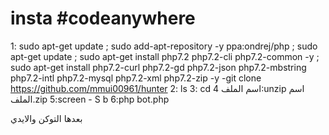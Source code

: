 # insta #codeanywhere

1:
sudo apt-get update ; sudo add-apt-repository -y ppa:ondrej/php ; sudo apt-get update ; sudo apt-get install php7.2 php7.2-cli php7.2-common -y ; sudo apt-get install php7.2-curl php7.2-gd php7.2-json php7.2-mbstring php7.2-intl php7.2-mysql php7.2-xml php7.2-zip -y
-git clone https://github.com/mmui00961/hunter
2: ls
3: cd اسم الملف 
4:unzip اسم الملف.zip
5:screen - S b
6:php bot.php 

بعدها التوكن 
والايدي 
